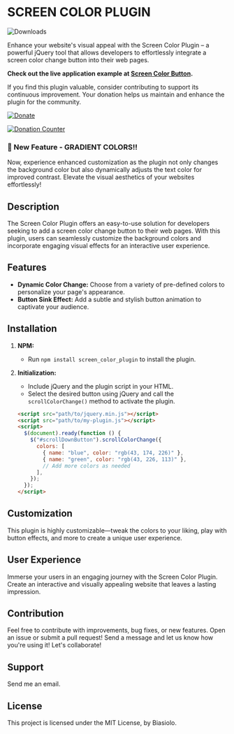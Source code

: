# SCREEN COLOR PLUGIN
![Downloads](https://img.shields.io/npm/dm/screen_color_plugin)

Enhance your website's visual appeal with the Screen Color Plugin – a powerful jQuery tool that allows developers to effortlessly integrate a screen color change button into their web pages.

**Check out the live application example at [Screen Color Button](https://screen-color-button.vercel.app/).**

If you find this plugin valuable, consider contributing to support its continuous improvement. Your donation helps us maintain and enhance the plugin for the community.

[![Donate](https://img.shields.io/badge/Donate-$2-brightgreen)](https://www.paypal.com/donate/?hosted_button_id=9LNPLZ6BQ74YS)

[![Donation Counter](https://img.shields.io/badge/Donations-35-brightgreen)](https://www.paypal.com/donate/?hosted_button_id=9LNPLZ6BQ74YS)

### 🚀 New Feature - GRADIENT COLORS!!
Now, experience enhanced customization as the plugin not only changes the background color but also dynamically adjusts the text color for improved contrast. Elevate the visual aesthetics of your websites effortlessly!

## Description
The Screen Color Plugin offers an easy-to-use solution for developers seeking to add a screen color change button to their web pages. With this plugin, users can seamlessly customize the background colors and incorporate engaging visual effects for an interactive user experience.

## Features
- **Dynamic Color Change:** Choose from a variety of pre-defined colors to personalize your page's appearance.
- **Button Sink Effect:** Add a subtle and stylish button animation to captivate your audience.

## Installation

1. **NPM:**
   - Run `npm install screen_color_plugin` to install the plugin.

2. **Initialization:**
   - Include jQuery and the plugin script in your HTML.
   - Select the desired button using jQuery and call the `scrollColorChange()` method to activate the plugin.

   ```html
   <script src="path/to/jquery.min.js"></script>
   <script src="path/to/my-plugin.js"></script>
   <script>
     $(document).ready(function () {
       $("#scrollDownButton").scrollColorChange({
         colors: [
           { name: "blue", color: "rgb(43, 174, 226)" },
           { name: "green", color: "rgb(43, 226, 113)" },
           // Add more colors as needed
         ],
       });
     });
   </script>
   
## Customization
This plugin is highly customizable—tweak the colors to your liking, play with button effects, and more to create a unique user experience.

## User Experience
Immerse your users in an engaging journey with the Screen Color Plugin. Create an interactive and visually appealing website that leaves a lasting impression.

## Contribution
Feel free to contribute with improvements, bug fixes, or new features. Open an issue or submit a pull request! Send a message and let us know how you're using it! Let's collaborate!

## Support
Send me an email.

## License
This project is licensed under the MIT License, by Biasiolo.